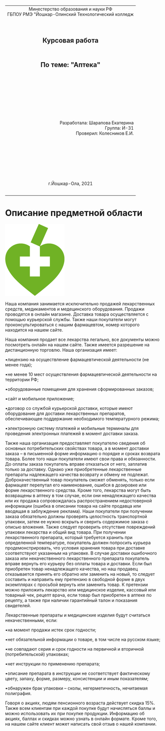 <table style="width: 100%;">
  <tr>
    <td style="text-align: center; border: none;"> 
    Минестерство образования и науки РФ <br>
    ГБПОУ РМЭ "Йошкар-Олинский Технологический колледж </td>
  </tr>
  <tr>
    <td style="text-align: center; border: none; height: 15em;"><h2> Курсовая работа<h2><br>
    По теме: "Аптека"
    </td>
  </tr>
  <tr>
    <td style="text-align: right; border: none; height: 20em;">
      Разработала: Шарапова Екатерина<br/>
      Группа: И-31<br/>
      Проверил: Колесников Е.И.       
    </td>
  </tr>
  <tr>
    <td style="text-align: center; border: none; height: 5em;">
    г.Йошкар-Ола, 2021</td>
  </tr>
</table>

<div style="page-break-after: always;"></div>

# Описание предметной области
![](./Аптека.png)

Наша компания занимается исключительно продажей лекарственных средств, медикаментов и медецинского оборудования. Продажи проводятся в онлайн магазине. Доставка товара осуществляется с помощью курьерской службы. Также наши покупатели могут проконсультироваться с нашим фармацевтом, номер которого находится на нашем сайте.

Наша компания продает все лекарства легально, все документы можно посмотреть онлайн на нашем сайте. Также имеется разрешение на дистанционную торговлю. Наша организация имеет:

•лицензию на осуществление фармацевтической деятельности (не менее года);

•не менее 10 мест осуществления фармацевтической деятельности на территории РФ;

•оборудованные помещения для хранения сформированных заказов;

•сайт и мобильное приложение;

•договор со службой курьерской доставки, которые имеют оборудование для доставки лекарственных препаратов, обеспечивающее поддержание необходимого температурного режима;

•электронную систему платежей и мобильные терминалы для проведения электронных платежей в момент доставки заказа.

Также наша организация предоставляет покупателю сведения об основных потребительских свойствах товара, а в момент доставки заказа – в письменной форме информацию о порядке и сроках возврата товара.
Более того наши покупатели имеют свои права и обязанности. До оплаты заказа покупатель вправе отказаться от него, заплатив только за доставку. Однако уже приобретенные лекарственные препараты надлежащего качества возврату и обмену не подлежат. Доброкачественный товар покупатель сможет обменять, только если фармацевт перепутал его наименование, ошибся в дозировке или форме лекарственного средства. Кроме того, лекарства могут быть возвращены в аптеку в том случае, если они ненадлежащего качества или их продажа сопровождалась распространением недостоверной информации (ошибка в описании товара на сайте продавца или вводящая в заблуждение реклама).
Наши покупатели при получении заказа обязательно должны проверять целостность транспортной упаковки, затем ее нужно вскрыть и сверить содержимое заказа с описью вложения. Также следует проверить отсутствие повреждений упаковки лекарства и общий вид товара. При получении лекарственного препарата, который требуется хранить при определенной температуре, покупатель должен попросить курьера продемонстрировать, что условия хранения товара при доставке соответствуют указанным на упаковке. В случае доставки ошибочного заказа или некачественного лекарственного препарата покупатель вправе вернуть его курьеру без оплаты товара и доставки.
Если был приобретен товар ненадлежащего качества, но наш продавец отказывается принять его обратно или заменить на новый, то следует составить и направить ему претензию в свободной форме в двух экземплярах с просьбой вернуть или заменить товар. К претензии можно приложить лекарство или медицинское изделие, кассовый или товарный чек, рецепт врача, если товар был приобретен в аптеке по рецепту, а также при наличии гарантийный талон и показания свидетелей.

Лекарственные препараты и медицинские изделия будут считаться некачественными, если:

•на момент продажи истек срок годности;

•нет обязательной информации о товаре, в том числе на русском языке;

•не совпадают серия и срок годности на первичной и вторичной (потребительской) упаковках;

•нет инструкции по применению препарата;

•описание препарата в инструкции не соответствует фактическому цвету, запаху, форме, размеру, консистенции и иным показателям;

•обнаружен брак упаковки – сколы, негерметичность, нечитаемая полиграфия.

Говоря о акциях, людям пенсионного возраста действует скидка 15%. Также всем клиентам при каждой покупке будут начисляться баллы и можно использовать их при покупке продукции. Информацию об акциях, баллах и скидках можно узнать в онлайн формате. Кроме того, на нашем сайте клиент может написать свой отзыв о нашей компании.